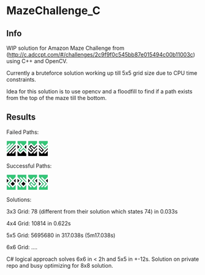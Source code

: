 # MazeChallenge_C
## Info
WIP solution for Amazon Maze Challenge from (http://c.adccpt.com/#/challenges/2c9f9f0c545bb87e015494c00b11003c) using C++ and OpenCV.

Currently a bruteforce solution working up till 5x5 grid size due to CPU time constraints.

Idea for this solution is to use opencv and a floodfill to find if a path exists from the top of the maze till the bottom.

## Results
Failed Paths:

![alt text](https://raw.githubusercontent.com/rokaN8/MazeChallenge_Python/master/readme_images/failed/image0.jpg)
![alt text](https://raw.githubusercontent.com/rokaN8/MazeChallenge_Python/master/readme_images/failed/image355.jpg)
![alt text](https://raw.githubusercontent.com/rokaN8/MazeChallenge_Python/master/readme_images/failed/image90.jpg)
![alt text](https://raw.githubusercontent.com/rokaN8/MazeChallenge_Python/master/readme_images/failed/image91.jpg)

Successful Paths:

![alt text](https://raw.githubusercontent.com/rokaN8/MazeChallenge_Python/master/readme_images/success/image227.jpg)
![alt text](https://raw.githubusercontent.com/rokaN8/MazeChallenge_Python/master/readme_images/success/image231.jpg)
![alt text](https://raw.githubusercontent.com/rokaN8/MazeChallenge_Python/master/readme_images/success/image241.jpg)
![alt text](https://raw.githubusercontent.com/rokaN8/MazeChallenge_Python/master/readme_images/success/image59.jpg)


Solutions:

3x3 Grid: 78 (different from their solution which states 74) in 0.033s

4x4 Grid: 10814 in 0.622s

5x5 Grid: 5695680 in 317.038s (5m17.038s)

6x6 Grid: .... 

C# logical approach solves 6x6 in < 2h and 5x5 in +-12s. Solution on private repo and busy optimizing for 8x8 solution.
